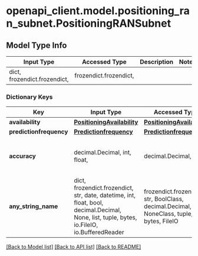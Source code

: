 # openapi_client.model.positioning_ran_subnet.PositioningRANSubnet

## Model Type Info
Input Type | Accessed Type | Description | Notes
------------ | ------------- | ------------- | -------------
dict, frozendict.frozendict,  | frozendict.frozendict,  |  | 

### Dictionary Keys
Key | Input Type | Accessed Type | Description | Notes
------------ | ------------- | ------------- | ------------- | -------------
**availability** | [**PositioningAvailability**](PositioningAvailability.md) | [**PositioningAvailability**](PositioningAvailability.md) |  | [optional] 
**predictionfrequency** | [**Predictionfrequency**](Predictionfrequency.md) | [**Predictionfrequency**](Predictionfrequency.md) |  | [optional] 
**accuracy** | decimal.Decimal, int, float,  | decimal.Decimal,  |  | [optional] value must be a 32 bit float
**any_string_name** | dict, frozendict.frozendict, str, date, datetime, int, float, bool, decimal.Decimal, None, list, tuple, bytes, io.FileIO, io.BufferedReader | frozendict.frozendict, str, BoolClass, decimal.Decimal, NoneClass, tuple, bytes, FileIO | any string name can be used but the value must be the correct type | [optional]

[[Back to Model list]](../../README.md#documentation-for-models) [[Back to API list]](../../README.md#documentation-for-api-endpoints) [[Back to README]](../../README.md)

